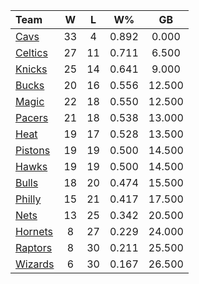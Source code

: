 | Team                            |  W  |  L  |  W%   |   GB   |
|:--------------------------------|:---:|:---:|:-----:|:------:|
| [Cavs](/r/clevelandcavs)        | 33  |  4  | 0.892 | 0.000  |
| [Celtics](/r/bostonceltics)     | 27  | 11  | 0.711 | 6.500  |
| [Knicks](/r/NYKnicks)           | 25  | 14  | 0.641 | 9.000  |
| [Bucks](/r/MkeBucks)            | 20  | 16  | 0.556 | 12.500 |
| [Magic](/r/OrlandoMagic)        | 22  | 18  | 0.550 | 12.500 |
| [Pacers](/r/pacers)             | 21  | 18  | 0.538 | 13.000 |
| [Heat](/r/heat)                 | 19  | 17  | 0.528 | 13.500 |
| [Pistons](/r/DetroitPistons)    | 19  | 19  | 0.500 | 14.500 |
| [Hawks](/r/AtlantaHawks)        | 19  | 19  | 0.500 | 14.500 |
| [Bulls](/r/chicagobulls)        | 18  | 20  | 0.474 | 15.500 |
| [Philly](/r/sixers)             | 15  | 21  | 0.417 | 17.500 |
| [Nets](/r/GoNets)               | 13  | 25  | 0.342 | 20.500 |
| [Hornets](/r/CharlotteHornets)  |  8  | 27  | 0.229 | 24.000 |
| [Raptors](/r/torontoraptors)    |  8  | 30  | 0.211 | 25.500 |
| [Wizards](/r/washingtonwizards) |  6  | 30  | 0.167 | 26.500 |
